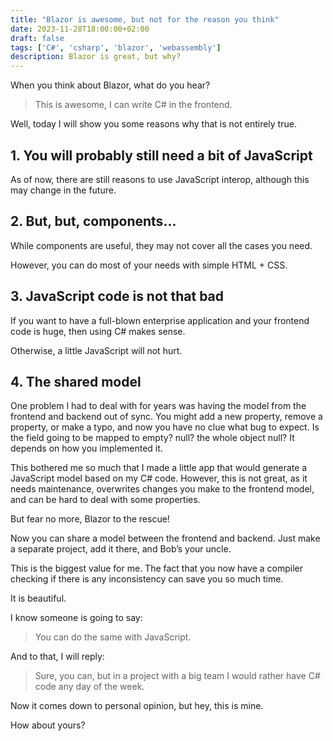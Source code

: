 ```yaml
---
title: "Blazor is awesome, but not for the reason you think"
date: 2023-11-28T18:00:00+02:00
draft: false
tags: ['C#', 'csharp', 'blazor', 'webassembly']
description: Blazor is great, but why?
---
```


When you think about Blazor, what do you hear?


> This is awesome, I can write C# in the frontend.


Well, today I will show you some reasons why that is not entirely true.


## 1. You will probably still need a bit of JavaScript


As of now, there are still reasons to use JavaScript interop, although this may change in the future.


## 2. But, but, components…


While components are useful, they may not cover all the cases you need. 

However, you can do most of your needs with simple HTML + CSS.


## 3. JavaScript code is not that bad


If you want to have a full-blown enterprise application and your frontend code is huge, then using C# makes sense. 

Otherwise, a little JavaScript will not hurt.

## 4. The shared model

One problem I had to deal with for years was having the model from the frontend and backend out of sync. You might add a new property, remove a property, or make a typo, and now you have no clue what bug to expect. Is the field going to be mapped to empty? null? the whole object null? It depends on how you implemented it.


This bothered me so much that I made a little app that would generate a JavaScript model based on my C# code. However, this is not great, as it needs maintenance, overwrites changes you make to the frontend model, and can be hard to deal with some properties.


But fear no more, Blazor to the rescue!


Now you can share a model between the frontend and backend. Just make a separate project, add it there, and Bob’s your uncle.


This is the biggest value for me. The fact that you now have a compiler checking if there is any inconsistency can save you so much time.


It is beautiful.


I know someone is going to say:


>  You can do the same with JavaScript.


And to that, I will reply:


>  Sure, you can, but in a project with a big team I would rather have C# code any day of the week.


Now it comes down to personal opinion, but hey, this is mine. 


How about yours?
